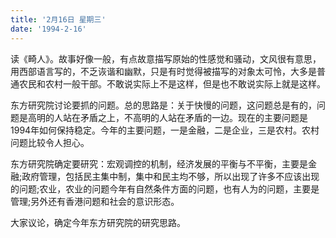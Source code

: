 ```yaml
---
title: '2月16日 星期三'
date: '1994-2-16'
---
```

读《畸人》。故事好像一般，有点故意描写原始的性感觉和骚动，文风很有意思，用西部语言写的，不乏诙谐和幽默，只是有时觉得被描写的对象太可怜，大多是普通农民和农村一般干部。不敢说实际上不是这样，但是也不敢说实际上就是这样。

东方研究院讨论要抓的问题。总的思路是：关于快慢的问题，这问题总是有的，问题是高明的人站在矛盾之上，不高明的人站在矛盾的一边。现在的主要问题是1994年如何保持稳定。今年的主要问题，一是金融，二是企业，三是农村。农村问题比较令人担心。

东方研究院确定要研究：宏观调控的机制，经济发展的平衡与不平衡，主要是金融;政府管理，包括民主集中制，集中和民主均不够，所以出现了许多不应该出现的问题;农业，农业的问题今年有自然条件方面的问题，也有人为的问题，主要是管理;另外还有香港问题和社会的意识形态。

大家议论，确定今年东方研究院的研究思路。